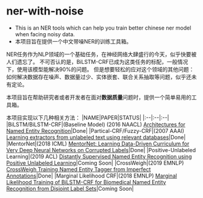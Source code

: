 # ner-with-noise
- This is an NER tools which can help you train better chinese ner model when facing noisy data.
- 本项目旨在提供一个中文带噪NER的训练工具箱。

NER任务作为NLP领域的一个基础任务，在神经网络大肆盛行的今天，似乎快要被人们遗忘了。
不可否认的是，BiLSTM-CRF已成为这类任务的标配，一般情况下，使用该模型能解决90%的问题。
但是想要轻松的应对这个领域的其他问题：如何解决数据存在噪声、数据量过少、实体嵌套、联合关系抽取等问题，似乎还未有定论。

本项目旨在帮助研究者或者开发者在面对**数据质量**问题时，提供一个简单易用的工具箱。

本项目实现以下几种相关方法：
|NAME|PAPER|STATUS|
|:--|:--|:--|
|BiLSTM/BiLSTM-CRF|(Baseline Model) (2016 NAACL) [Architectures for Named Entity Recognition](https://arxiv.org/abs/1603.01360)|Done|
|Partical-CRF/Fuzzy-CRF|(2007 AAAI) [Learning extractors from unlabeled text using relevant databases](https://www.aaai.org/Papers/Workshops/2007/WS-07-14/WS07-14-002.pdf)|Done|
|MentorNet|(2018 ICML) [MentorNet: Learning Data-Driven Curriculum for Very Deep Neural Networks on Corrupted Labels](https://arxiv.org/abs/1712.05055)|Done|
|Positive-Unlabeled Learning|(2019 ACL) [Distantly Supervised Named Entity Recognition using Positive Unlabeled Learning](https://arxiv.org/pdf/1906.01378.pdf)|Coming Soon|
|CrossWeigh|(2019 EMNLP) [CrossWeigh Training Named Entity Tagger from Imperfect Annotations](https://arxiv.org/pdf/1909.01441)|Done|
|Marginal Likelihood CRF|(2018 EMNLP) [Marginal Likelihood Training of BiLSTM-CRF for Biomedical Named Entity Recognition from Disjoint Label Sets](https://www.aclweb.org/anthology/D18-1306.pdf)|Coming Soon|

